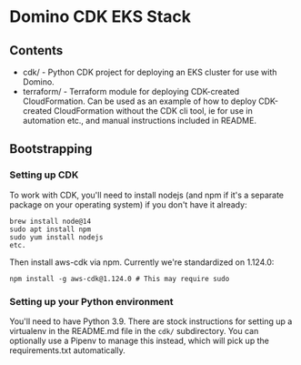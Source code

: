 # Domino CDK EKS Stack

## Contents

* cdk/ - Python CDK project for deploying an EKS cluster for use with Domino.
* terraform/ - Terraform module for deploying CDK-created CloudFormation. Can be used as an example of how to deploy CDK-created CloudFormation without the CDK cli tool, ie for use in automation etc., and manual instructions included in README.

## Bootstrapping

### Setting up CDK

To work with CDK, you'll need to install nodejs (and npm if it's a separate package on your operating system) if you don't have it already:

    brew install node@14
    sudo apt install npm
    sudo yum install nodejs
    etc.

Then install aws-cdk via npm. Currently we're standardized on 1.124.0:

    npm install -g aws-cdk@1.124.0 # This may require sudo

### Setting up your Python environment

You'll need to have Python 3.9. There are stock instructions for setting up a virtualenv in the README.md file in the `cdk/` subdirectory. You can optionally use a Pipenv to manage this instead, which will pick up the requirements.txt automatically.
